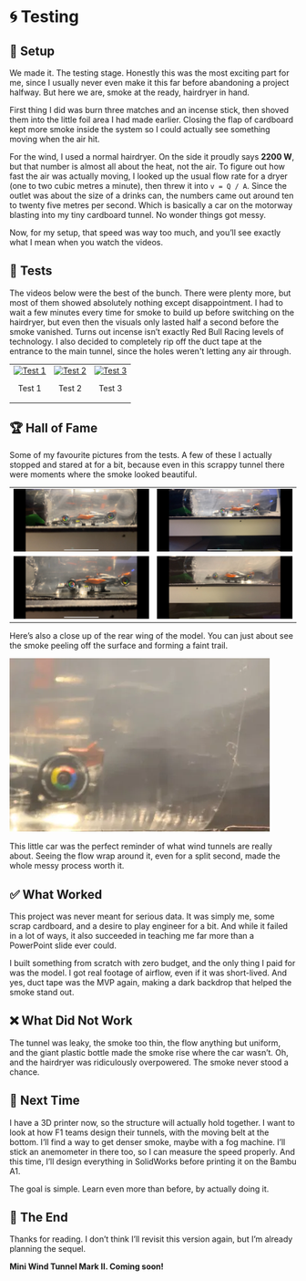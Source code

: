 # 🌀 Testing

## 🔧 Setup

We made it. The testing stage. Honestly this was the most exciting part for me, since I usually never even make it this far before abandoning a project halfway. But here we are, smoke at the ready, hairdryer in hand.  

First thing I did was burn three matches and an incense stick, then shoved them into the little foil area I had made earlier. Closing the flap of cardboard kept more smoke inside the system so I could actually see something moving when the air hit.  

For the wind, I used a normal hairdryer. On the side it proudly says **2200 W**, but that number is almost all about the heat, not the air. To figure out how fast the air was actually moving, I looked up the usual flow rate for a dryer (one to two cubic metres a minute), then threw it into 
`v = Q / A`. Since the outlet was about the size of a drinks can, the numbers came out around ten to twenty five metres per second. Which is basically a car on the motorway blasting into my tiny cardboard tunnel. No wonder things got messy.  

Now, for my setup, that speed was way too much, and you’ll see exactly what I mean when you watch the videos.  

## 🎥 Tests

The videos below were the best of the bunch. There were plenty more, but most of them showed absolutely nothing except disappointment. 
I had to wait a few minutes every time for smoke to build up before switching on the hairdryer, but even then the visuals only lasted half a second before the smoke vanished. 
Turns out incense isn’t exactly Red Bull Racing levels of technology. I also decided to completely rip off the duct tape at the entrance to the main tunnel, since the holes weren't letting any air through.  

<table>
  <tr>
    <td>
      <a href="https://youtu.be/LLgylJ2-jGY">
        <img src="https://img.youtube.com/vi/LLgylJ2-jGY/0.jpg" width="250" alt="Test 1">
      </a>
      <p align="center">Test 1</p>
    </td>
    <td>
      <a href="https://youtu.be/l7FbIIrXdn4">
        <img src="https://img.youtube.com/vi/l7FbIIrXdn4/0.jpg" width="250" alt="Test 2">
      </a>
      <p align="center">Test 2</p>
    </td>
    <td>
      <a href="https://youtu.be/qWAtWFcYQfM">
        <img src="https://img.youtube.com/vi/qWAtWFcYQfM/0.jpg" width="250" alt="Test 3">
      </a>
      <p align="center">Test 3</p>
    </td>
  </tr>
</table>

## 🏆 Hall of Fame

Some of my favourite pictures from the tests. A few of these I actually stopped and stared at for a bit, because even in this scrappy tunnel there were moments where the smoke looked beautiful.  

<table>
  <tr>
    <td><img src="pic1.webp" alt="pic1" width="400"></td>
    <td><img src="pic2.webp" alt="pic2" width="400"></td>
  </tr>
  <tr>
    <td><img src="pic3.webp" alt="pic3" width="400"></td>
    <td><img src="pic4.webp" alt="pic4" width="400"></td>
  </tr>
</table>

Here’s also a close up of the rear wing of the model. You can just about see the smoke peeling off the surface and forming a faint trail.  

![wing](wing.webp)  

This little car was the perfect reminder of what wind tunnels are really about. Seeing the flow wrap around it, even for a split second, made the whole messy process worth it.  

## ✅ What Worked

This project was never meant for serious data. It was simply me, some scrap cardboard, and a desire to play engineer for a bit. And while it failed in a lot of ways, it also succeeded in teaching me far more than a PowerPoint slide ever could.  

I built something from scratch with zero budget, and the only thing I paid for was the model. I got real footage of airflow, even if it was short-lived. And yes, duct tape was the MVP again, making a dark backdrop that helped the smoke stand out.  

## ❌ What Did Not Work

The tunnel was leaky, the smoke too thin, the flow anything but uniform, and the giant plastic bottle made the smoke rise where the car wasn’t. Oh, and the hairdryer was ridiculously overpowered. The smoke never stood a chance.  

## 🚀 Next Time

I have a 3D printer now, so the structure will actually hold together. I want to look at how F1 teams design their tunnels, with the moving belt at the bottom. I’ll find a way to get denser smoke, maybe with a fog machine. I’ll stick an anemometer in there too, so I can measure the speed properly. And this time, I’ll design everything in SolidWorks before printing it on the Bambu A1.  

The goal is simple. Learn even more than before, by actually doing it.  

## 🏁 The End

Thanks for reading. I don’t think I’ll revisit this version again, but I’m already planning the sequel.  

**Mini Wind Tunnel Mark II. Coming soon!**







